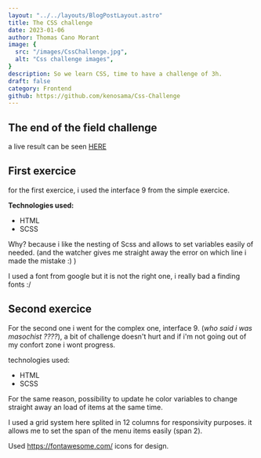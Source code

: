 ```yaml
---
layout: "../../layouts/BlogPostLayout.astro"
title: The CSS challenge
date: 2023-01-06
author: Thomas Cano Morant
image: {
  src: "/images/CssChallenge.jpg",
  alt: "Css challenge images",
}
description: So we learn CSS, time to have a challenge of 3h.
draft: false
category: Frontend
github: https://github.com/kenosama/Css-Challenge
---
```

## **The end of the field challenge**

a live result can be seen [HERE](https://becodeorg.github.io/verou-4-the-fiield-challenge-kenosama/)

## **First exercice**

for the first exercice, i used the interface 9 from the simple exercice.

**Technologies used:**

 - HTML
 - SCSS
 
Why? because i like the nesting of Scss and allows to set variables easily of needed. (and the watcher gives me straight away the error on which line i made the mistake :) )

I used a font from google but it is not the right one, i really bad a finding fonts :/ 



## Second exercice


For the second one i went for the complex one, interface 9. 
(*who said i was masochist ????*), a bit of challenge doesn't hurt and if i'm not going out of my confort zone i wont progress.

technologies used:

 - HTML
 - SCSS

For the same reason, possibility to update he color variables to change straight away an load of items at the same time.

I used a grid system here splited in 12 columns for responsivity purposes. it allows me to set the span of the menu items easily (span 2). 

Used https://fontawesome.com/ icons for design.